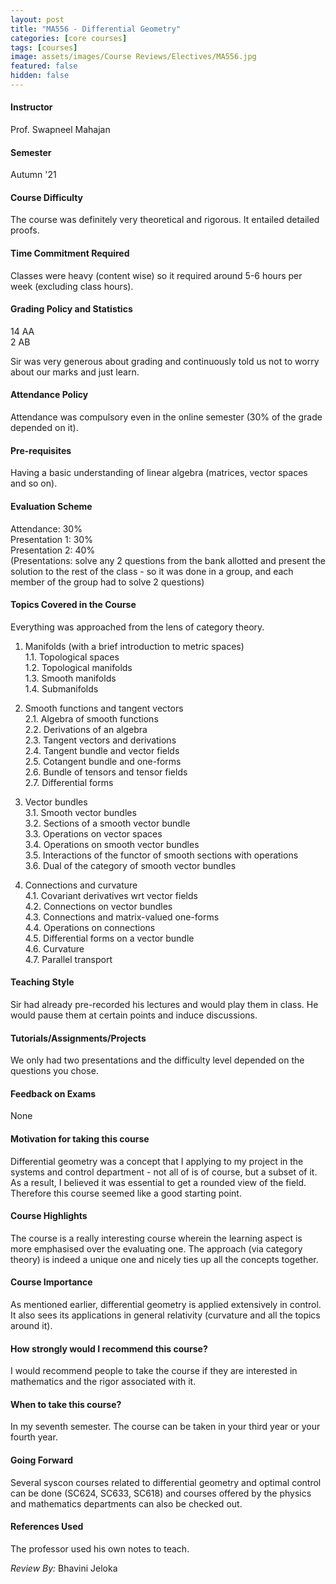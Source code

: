 ```yaml
---
layout: post
title: "MA556 - Differential Geometry"
categories: [core courses]
tags: [courses]
image: assets/images/Course Reviews/Electives/MA556.jpg
featured: false
hidden: false
---
```


#### Instructor
Prof. Swapneel Mahajan

#### Semester
Autumn '21

#### Course Difficulty
The course was definitely very theoretical and rigorous. It entailed detailed proofs.

#### Time Commitment Required
Classes were heavy (content wise) so it required around 5-6 hours per week (excluding class hours).

#### Grading Policy and Statistics
14 AA  
2 AB  
  
Sir was very generous about grading and continuously told us not to worry about our marks and just learn.

#### Attendance Policy
Attendance was compulsory even in the online semester (30% of the grade depended on it).

#### Pre-requisites
Having a basic understanding of linear algebra (matrices, vector spaces and so on).

#### Evaluation Scheme
Attendance: 30%  
Presentation 1: 30%  
Presentation 2: 40%   
(Presentations: solve any 2 questions from the bank allotted and present the solution to the rest of the class - so it was done in a group, and each member of the group had to solve 2 questions)

#### Topics Covered in the Course
Everything was approached from the lens of category theory.  
  
1. Manifolds (with a brief introduction to metric spaces)  
1.1. Topological spaces   
1.2. Topological manifolds   
1.3. Smooth manifolds   
1.4. Submanifolds  
  
2. Smooth functions and tangent vectors   
2.1. Algebra of smooth functions   
2.2. Derivations of an algebra   
2.3. Tangent vectors and derivations   
2.4. Tangent bundle and vector fields   
2.5. Cotangent bundle and one-forms   
2.6. Bundle of tensors and tensor fields   
2.7. Differential forms   
  
3. Vector bundles   
3.1. Smooth vector bundles   
3.2. Sections of a smooth vector bundle   
3.3. Operations on vector spaces   
3.4. Operations on smooth vector bundles   
3.5. Interactions of the functor of smooth sections with operations   
3.6. Dual of the category of smooth vector bundles   
  
4. Connections and curvature   
4.1. Covariant derivatives wrt vector fields   
4.2. Connections on vector bundles   
4.3. Connections and matrix-valued one-forms   
4.4. Operations on connections   
4.5. Differential forms on a vector bundle   
4.6. Curvature   
4.7. Parallel transport

#### Teaching Style
Sir had already pre-recorded his lectures and would play them in class. He would pause them at certain points and induce discussions.

#### Tutorials/Assignments/Projects
We only had two presentations and the difficulty level depended on the questions you chose.

#### Feedback on Exams
None

#### Motivation for taking this course
Differential geometry was a concept that I applying to my project in the systems and control department - not all of is of course, but a subset of it. As a result, I believed it was essential to get a rounded view of the field. Therefore this course seemed like a good starting point.

#### Course Highlights
The course is a really interesting course wherein the learning aspect is more emphasised over the evaluating one. The approach (via category theory) is indeed a unique one and nicely ties up all the concepts together.

#### Course Importance
As mentioned earlier, differential geometry is applied extensively in control. It also sees its applications in general relativity (curvature and all the topics around it).

#### How strongly would I recommend this course?
I would recommend people to take the course if they are interested in mathematics and the rigor associated with it.

#### When to take this course?
In my seventh semester. The course can be taken in your third year or your fourth year.

#### Going Forward
Several syscon courses related to differential geometry and optimal control can be done (SC624, SC633, SC618) and courses offered by the physics and mathematics departments can also be checked out. 

#### References Used
The professor used his own notes to teach. 

*Review By:* Bhavini Jeloka
